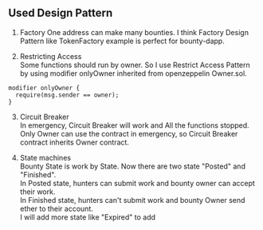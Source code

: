 ## Used Design Pattern
1. Factory
One address can make many bounties. I think Factory Design Pattern like TokenFactory example is perfect for bounty-dapp.

2. Restricting Access  
Some functions should run by owner. So I use Restrict Access Pattern by using modifier onlyOwner inherited from openzeppelin Owner.sol.
```solidity
modifier onlyOwner {
  require(msg.sender == owner);
}
```

3. Circuit Breaker  
In emergency, Circuit Breaker will work and All the functions stopped. Only Owner can use the contract in emergency, so Circuit Breaker contract inherits Owner contract.

4. State machines  
Bounty State is work by State. Now there are two state "Posted" and "Finished".  
In Posted state, hunters can submit work and bounty owner can accept their work.  
In Finished state, hunters can't submit work and bounty Owner send ether to their account.  
I will add more state like "Expired" to add 
